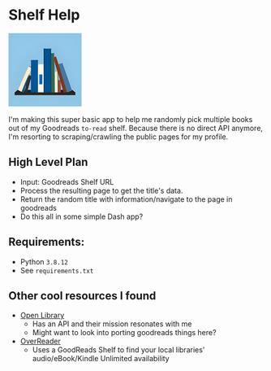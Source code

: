 # Shelf Help 
![Shelf Help](assets/images/ios/144.png) 

I'm making this super basic app to help me randomly pick multiple books out of my Goodreads `to-read` shelf.
Because there is no direct API anymore, I'm resorting to scraping/crawling the public pages for my profile.

## High Level Plan
* Input: Goodreads Shelf URL
* Process the resulting page to get the title's data.
* Return the random title with information/navigate to the page in goodreads
* Do this all in some simple Dash app?

## Requirements:
* Python `3.8.12`
* See `requirements.txt`

## Other cool resources I found

* [Open Library](https://openlibrary.org/developers)
  * Has an API and their mission resonates with me
  * Might want to look into porting goodreads things here?
* [OverReader](http://overreader.com/)
  * Uses a GoodReads Shelf to find your local libraries' audio/eBook/Kindle Unlimited availability